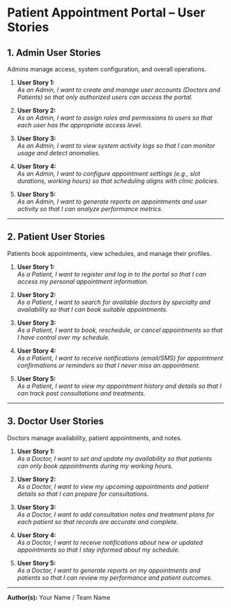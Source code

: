 # Patient Appointment Portal – User Stories

## 1. Admin User Stories

Admins manage access, system configuration, and overall operations.

1. **User Story 1:**  
   _As an Admin, I want to create and manage user accounts (Doctors and Patients) so that only authorized users can access the portal._

2. **User Story 2:**  
   _As an Admin, I want to assign roles and permissions to users so that each user has the appropriate access level._

3. **User Story 3:**  
   _As an Admin, I want to view system activity logs so that I can monitor usage and detect anomalies._

4. **User Story 4:**  
   _As an Admin, I want to configure appointment settings (e.g., slot durations, working hours) so that scheduling aligns with clinic policies._

5. **User Story 5:**  
   _As an Admin, I want to generate reports on appointments and user activity so that I can analyze performance metrics._

---

## 2. Patient User Stories

Patients book appointments, view schedules, and manage their profiles.

1. **User Story 1:**  
   _As a Patient, I want to register and log in to the portal so that I can access my personal appointment information._

2. **User Story 2:**  
   _As a Patient, I want to search for available doctors by specialty and availability so that I can book suitable appointments._

3. **User Story 3:**  
   _As a Patient, I want to book, reschedule, or cancel appointments so that I have control over my schedule._

4. **User Story 4:**  
   _As a Patient, I want to receive notifications (email/SMS) for appointment confirmations or reminders so that I never miss an appointment._

5. **User Story 5:**  
   _As a Patient, I want to view my appointment history and details so that I can track past consultations and treatments._

---

## 3. Doctor User Stories

Doctors manage availability, patient appointments, and notes.

1. **User Story 1:**  
   _As a Doctor, I want to set and update my availability so that patients can only book appointments during my working hours._

2. **User Story 2:**  
   _As a Doctor, I want to view my upcoming appointments and patient details so that I can prepare for consultations._

3. **User Story 3:**  
   _As a Doctor, I want to add consultation notes and treatment plans for each patient so that records are accurate and complete._

4. **User Story 4:**  
   _As a Doctor, I want to receive notifications about new or updated appointments so that I stay informed about my schedule._

5. **User Story 5:**  
   _As a Doctor, I want to generate reports on my appointments and patients so that I can review my performance and patient outcomes._

---

**Author(s):** Your Name / Team Name
